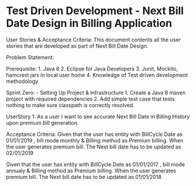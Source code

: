 # Test Driven Development - Next Bill Date Design in Billing Application

User Stories & Acceptance Criteria:
This document contents all the user stories that are developed as part of Next Bill Date Design.

Problem Statement:


Prerequisite:
	1. Java 8
	2. Eclipse for Java Developers
	3. Junit, Mockito, hamcrest jars in local user home
	4. Knowledge of Test driven development methodology

Sprint Zero: - Setting Up Project & Infrastructure
	1. Create a Java 8 maven project with required dependencies
	2. Add simple test case that tests nothing to make sure classpath is correctly resolved.


UserStory 1:
As a user 
I want to see accurate Next Bill Date in Billing History upon premium bill generation.

Acceptance Criteria:
Given that the user has entity with BillCycle Date as 01/01/2019 , bill mode monthly & 
Billing method as Premium billing.
When the user generates premium bill.
The Next bill date has to be updated as 02/01/2019

Given that the user has entity with BillCycle Date as 01/01/2017 , bill mode annualy & 
Billing method as Premium billing.
When the user generates premium bill.
The Next bill date has to be updated as 01/01/2018


